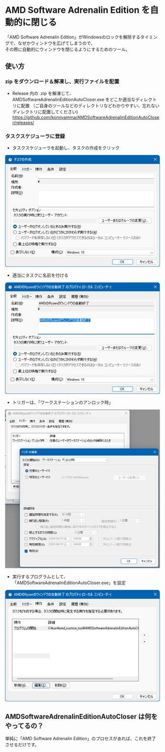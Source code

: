 # AMD Software Adrenalin Edition を自動的に閉じる

「AMD Software Adrenalin Edition」がWindowsのロックを解除するタイミングで、なぜかウィンドウを広げてしまうので、  
その際に自動的にウィンドウを閉じるようにするためのツール。

## 使い方

### zip をダウンロード＆解凍し、実行ファイルを配置

- Release 内の .zip を解凍じて、AMDSoftwareAdrenalinEditionAutoCloser.exe をどこか適当なディレクトリに配置
  （ご自身のツールなどのディレクトリなどわかりやすい、忘れないディレクトリに配置してください)
  https://github.com/komiyamma/AMDSoftwareAdrenalinEditionAutoCloser/releases/

### タスクスケジューラに登録

- タスクスケジューラを起動し、タスクの作成をクリック

![1.png](1.png)

- 適当にタスクに名前を付ける

![2.png](2.png)

- トリガーは、「ワークステーションのアンロック時」

![3.png](3.png)

- 実行するプログラムとして、「AMDSoftwareAdrenalinEditionAutoCloser.exe」を設定

![4.png](4.png)



## AMDSoftwareAdrenalinEditionAutoCloser は何をやってるの？

単純に「AMD Software Adrenalin Edition」のプロセスがあれば、これを終了させるだけです。